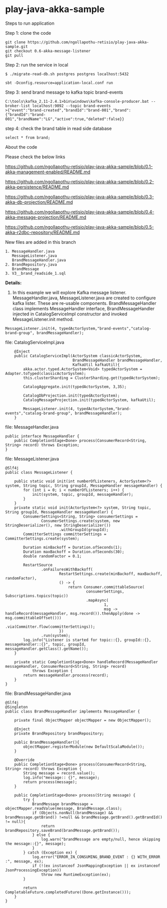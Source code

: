# play-java-akka-sample

Steps to run application

Step 1: clone the code
```
git clone https://github.com/ngollapothu-retisio/play-java-akka-sample.git
git checkout 0.6-akka-message-listener
git pull
```
Step 2: run the service in local
```
$ ./migrate-read-db.sh postgres postgres localhost:5432

sbt -Dconfig.resource=application-local.conf run
```

Step 3: send brand message to kafka topic brand-events

```
C:\tools\kafka_2.11-2.4.1>bin\windows\kafka-console-producer.bat --broker-list localhost:9092 --topic brand-events
>{"event":"brand-created","brandId":"brand-001","brand":{"brandId":"brand-001","brandName":"LG","active":true,"deleted":false}}
```

step 4: check the brand table in read side database
```
select * from brand;
```

About the code

Please check the below links

https://github.com/ngollapothu-retisio/play-java-akka-sample/blob/0.1-akka-management-enabled/README.md

https://github.com/ngollapothu-retisio/play-java-akka-sample/blob/0.2-akka-persistence/README.md

https://github.com/ngollapothu-retisio/play-java-akka-sample/blob/0.3-akka-db-projection/README.md

https://github.com/ngollapothu-retisio/play-java-akka-sample/blob/0.4-akka-message-projection/README.md

https://github.com/ngollapothu-retisio/play-java-akka-sample/blob/0.5-akka-r2dbc-repository/README.md

New files are added in this branch
```
1. MessageHandler.java
   MessageListener.java
   BrandMessageHandler.java
2. BrandRepository.java
   BrandMessage
3. V3__brand_readside_1.sql

```

**Details:**

1. In this example we will explore Kafka message listener. MessageHandler.java, MessageListener.java are created to configure kafka lister. These are re-usable components.
BrandMessageHandler class implements MessageHandler interface,  BrandMessageHandler injected in CatalogServiceImpl constructor and invoked MessageListener.init method.
```
MessageListener.init(4, typedActorSystem,"brand-events","catalog-brand-group", brandMessageHandler);
```

file: CatalogServiceImpl.java
```
    @Inject
    public CatalogServiceImpl(ActorSystem classicActorSystem,
                              BrandMessageHandler brandMessageHandler,
                              KafkaUtil kafkaUtil){
        akka.actor.typed.ActorSystem<Void> typedActorSystem = Adapter.toTyped(classicActorSystem);
        this.clusterSharding = ClusterSharding.get(typedActorSystem);

        CatalogAggregate.init(typedActorSystem, 3,35);

        CatalogDbProjection.init(typedActorSystem);
        CatalogMessageProjection.init(typedActorSystem, kafkaUtil);

        MessageListener.init(4, typedActorSystem,"brand-events","catalog-brand-group", brandMessageHandler);
    }
```

file: MessageHandler.java
```
public interface MessageHandler {
    public CompletionStage<Done> process(ConsumerRecord<String, String> record) throws Exception;
}
```
file: MessageListener.java
```
@Slf4j
public class MessageListener {

    public static void init(int numberOfListeners, ActorSystem<?> system, String topic, String groupId, MessageHandler messageHandler) {
        for (int i = 0; i < numberOfListeners; i++) {
            init(system, topic, groupId, messageHandler);
        }
    }
    private static void init(ActorSystem<?> system, String topic, String groupId, MessageHandler messageHandler) {
        ConsumerSettings<String, String> consumerSettings =
                ConsumerSettings.create(system, new StringDeserializer(), new StringDeserializer())
                        .withGroupId(groupId);
        CommitterSettings committerSettings = CommitterSettings.create(system);

        Duration minBackoff = Duration.ofSeconds(1);
        Duration maxBackoff = Duration.ofSeconds(30);
        double randomFactor = 0.1;

        RestartSource
                .onFailuresWithBackoff(
                        RestartSettings.create(minBackoff, maxBackoff, randomFactor),
                        () -> {
                            return Consumer.committableSource(
                                    consumerSettings, Subscriptions.topics(topic))
                                    .mapAsync(
                                            1,
                                            msg -> handleRecord(messageHandler, msg.record()).thenApply(done -> msg.committableOffset()))
                                    .via(Committer.flow(committerSettings));
                        })
                .run(system);
        log.info("Listener is started for topic::{}, groupId::{}, messageHandler::{}", topic, groupId, messageHandler.getClass().getName());
    }

    private static CompletionStage<Done> handleRecord(MessageHandler messageHandler, ConsumerRecord<String, String> record)
            throws Exception {
        return messageHandler.process(record);
    }
}
```
file: BrandMessageHandler.java
```
@Slf4j
@Singleton
public class BrandMessageHandler implements MessageHandler {

    private final ObjectMapper objectMapper = new ObjectMapper();

    @Inject
    private BrandRepository brandRepository;

    public BrandMessageHandler(){
        objectMapper.registerModule(new DefaultScalaModule());
    }

    @Override
    public CompletionStage<Done> process(ConsumerRecord<String, String> record) throws Exception {
        String message = record.value();
        log.info("message:: {}", message);
        return process(message);
    }

    public CompletionStage<Done> process(String message) {
        try {
            BrandMessage brandMessage = objectMapper.readValue(message, BrandMessage.class);
            if (Objects.nonNull(brandMessage) && brandMessage.getBrand() !=null && brandMessage.getBrand().getBrandId() != null){
                return brandRepository.saveBrand(brandMessage.getBrand());
            } else {
                log.warn("brandMessage are empty/null, hence skipping the message::{}", message);
            }
        } catch (Exception ex) {
            log.error("ERROR_IN_CONSUMING_BRAND_EVENT : {} WITH_ERROR :", message, ex);
            if (!(ex instanceof JsonMappingException || ex instanceof JsonProcessingException))
                throw new RuntimeException(ex);
        }

        return CompletableFuture.completedFuture((Done.getInstance()));
    }
}

```

